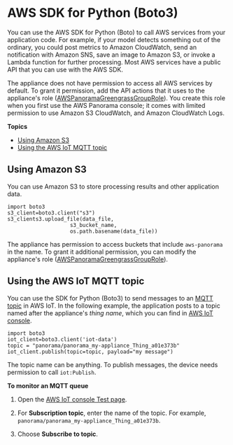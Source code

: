 # AWS SDK for Python \(Boto3\)<a name="applications-awssdk"></a>

You can use the AWS SDK for Python \(Boto\) to call AWS services from your application code\. For example, if your model detects something out of the ordinary, you could post metrics to Amazon CloudWatch, send an notification with Amazon SNS, save an image to Amazon S3, or invoke a Lambda function for further processing\. Most AWS services have a public API that you can use with the AWS SDK\.

The appliance does not have permission to access all AWS services by default\. To grant it permission, add the API actions that it uses to the appliance's role \([AWSPanoramaGreengrassGroupRole](permissions-services.md)\)\. You create this role when you first use the AWS Panorama console; it comes with limited permission to use Amazon S3 CloudWatch, and Amazon CloudWatch Logs\.

**Topics**
+ [Using Amazon S3](#applications-awssdk-s3)
+ [Using the AWS IoT MQTT topic](#monitoring-messagestream)

## Using Amazon S3<a name="applications-awssdk-s3"></a>

You can use Amazon S3 to store processing results and other application data\.

```
import boto3
s3_client=boto3.client("s3")
s3_clients3.upload_file(data_file,
                    s3_bucket_name,
                    os.path.basename(data_file))
```

The appliance has permission to access buckets that include `aws-panorama` in the name\. To grant it additional permission, you can modify the appliance's role \([AWSPanoramaGreengrassGroupRole](permissions-services.md)\)\.

## Using the AWS IoT MQTT topic<a name="monitoring-messagestream"></a>

You can use the SDK for Python \(Boto3\) to send messages to an [MQTT topic](https://docs.aws.amazon.com/iot/latest/developerguide/topics.html) in AWS IoT\. In the following example, the application posts to a topic named after the appliance's *thing name*, which you can find in [AWS IoT console](https://console.aws.amazon.com/iot/home#/thinghub)\.

```
import boto3
iot_client=boto3.client('iot-data')
topic = "panorama/panorama_my-appliance_Thing_a01e373b"
iot_client.publish(topic=topic, payload="my message")
```

The topic name can be anything\. To publish messages, the device needs permission to call `iot:Publish`\.

**To monitor an MQTT queue**

1. Open the [AWS IoT console Test page](https://console.aws.amazon.com/iot/home?region=us-east-1#/test)\.

1. For **Subscription topic**, enter the name of the topic\. For example, `panorama/panorama_my-appliance_Thing_a01e373b`\.

1. Choose **Subscribe to topic**\.